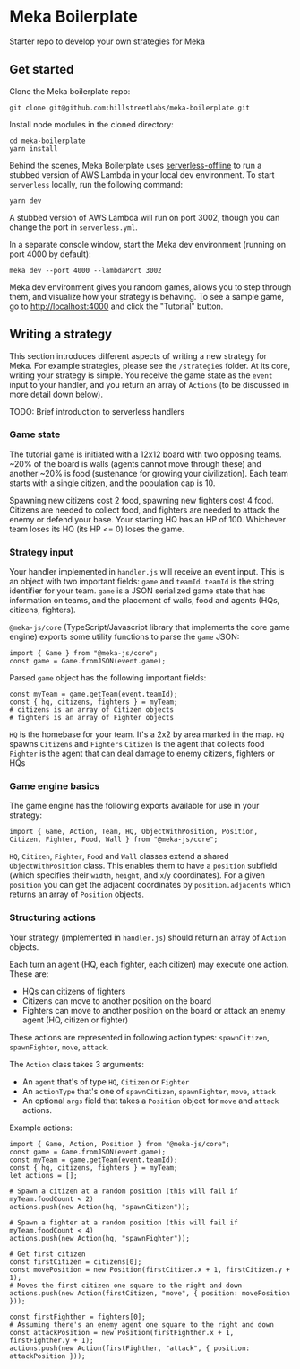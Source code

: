 # Meka Boilerplate
Starter repo to develop your own strategies for Meka

## Get started
Clone the Meka boilerplate repo:
```
git clone git@github.com:hillstreetlabs/meka-boilerplate.git
```

Install node modules in the cloned directory:
```
cd meka-boilerplate
yarn install
```

Behind the scenes, Meka Boilerplate uses [serverless-offline](https://github.com/dherault/serverless-offline) to run a stubbed version of AWS Lambda in your local dev environment. To start `serverless` locally, run the following command:

```
yarn dev
```

A stubbed version of AWS Lambda will run on port 3002, though you can change the port in `serverless.yml`.

In a separate console window, start the Meka dev environment (running on port 4000 by default):
```
meka dev --port 4000 --lambdaPort 3002
```

Meka dev environment gives you random games, allows you to step through them, and visualize how your strategy is behaving. To see a sample game, go to [http://localhost:4000](http://localhost:4000) and click the "Tutorial" button.

## Writing a strategy

This section introduces different aspects of writing a new strategy for Meka. For example strategies, please see the `/strategies` folder. At its core, writing your strategy is simple. You receive the game state as the `event` input to your handler, and you return an array of `Actions` (to be discussed in more detail down below).

TODO: Brief introduction to serverless handlers

### Game state

The tutorial game is initiated with a 12x12 board with two opposing teams. ~20% of the board is walls (agents cannot move through these) and another ~20% is food (sustenance for growing your civilization). Each team starts with a single citizen, and the population cap is 10. 

Spawning new citizens cost 2 food, spawning new fighters cost 4 food. Citizens are needed to collect food, and fighters are needed to attack the enemy or defend your base. Your starting HQ has an HP of 100. Whichever team loses its HQ (its HP <= 0) loses the game.

### Strategy input

Your handler implemented in `handler.js` will receive an event input. This is an object with two important fields: `game` and `teamId`. `teamId` is the string identifier for your team. `game` is a JSON serialized game state that has information on teams, and the placement of walls, food and agents (HQs, citizens, fighters).

`@meka-js/core` (TypeScript/Javascript library that implements the core game engine) exports some utility functions to parse the `game` JSON:

```
import { Game } from "@meka-js/core";
const game = Game.fromJSON(event.game);
```

Parsed `game` object has the following important fields:

```
const myTeam = game.getTeam(event.teamId);
const { hq, citizens, fighters } = myTeam;
# citizens is an array of Citizen objects
# fighters is an array of Fighter objects
```

`HQ` is the homebase for your team. It's a 2x2 by area marked in the map. `HQ` spawns `Citizens` and `Fighters`
`Citizen` is the agent that collects food
`Fighter` is the agent that can deal damage to enemy citizens, fighters or HQs

### Game engine basics

The game engine has the following exports available for use in your strategy: 
```
import { Game, Action, Team, HQ, ObjectWithPosition, Position, Citizen, Fighter, Food, Wall } from "@meka-js/core";
```

`HQ`, `Citizen`, `Fighter`, `Food` and `Wall` classes extend a shared `ObjectWithPosition` class. This enables them to have a `position` subfield (which specifies their `width`, `height`, and `x`/`y` coordinates). For a given `position` you can get the adjacent coordinates by `position.adjacents` which returns an array of `Position` objects.

### Structuring actions

Your strategy (implemented in `handler.js`) should return an array of `Action` objects. 

Each turn an agent (HQ, each fighter, each citizen) may execute one action. These are:
- HQs can citizens of fighters
- Citizens can move to another position on the board
- Fighters can move to another position on the board or attack an enemy agent (HQ, citizen or fighter)

These actions are represented in following action types: `spawnCitizen`, `spawnFighter`, `move`, `attack`.

The `Action` class takes 3 arguments: 
- An `agent` that's of type `HQ`, `Citizen` or `Fighter`
- An `actionType` that's one of `spawnCitizen`, `spawnFighter`, `move`, `attack`
- An optional `args` field that takes a `Position` object for `move` and `attack` actions.

Example actions:

```
import { Game, Action, Position } from "@meka-js/core";
const game = Game.fromJSON(event.game);
const myTeam = game.getTeam(event.teamId);
const { hq, citizens, fighters } = myTeam;
let actions = [];

# Spawn a citizen at a random position (this will fail if myTeam.foodCount < 2)
actions.push(new Action(hq, "spawnCitizen")); 

# Spawn a fighter at a random position (this will fail if myTeam.foodCount < 4)
actions.push(new Action(hq, "spawnFighter"));

# Get first citizen
const firstCitizen = citizens[0];
const movePosition = new Position(firstCitizen.x + 1, firstCitizen.y + 1);
# Moves the first citizen one square to the right and down
actions.push(new Action(firstCitizen, "move", { position: movePosition }));

const firstFighther = fighters[0];
# Assuming there's an enemy agent one square to the right and down
const attackPosition = new Position(firstFighther.x + 1, firstFighther.y + 1);
actions.push(new Action(firstFighther, "attack", { position: attackPosition }));
```
